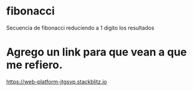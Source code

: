 # fibonacci
Secuencia de fibonacci reduciendo a 1 digito los resultados
<h1>Agrego un link para que vean a que me refiero.</h1> 

https://web-platform-jtgsvp.stackblitz.io
